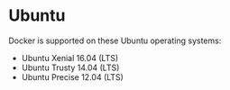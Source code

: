 # Ubuntu

Docker is supported on these Ubuntu operating systems:

* Ubuntu Xenial 16.04 \(LTS\)
* Ubuntu Trusty 14.04 \(LTS\)
* Ubuntu Precise 12.04 \(LTS\)

